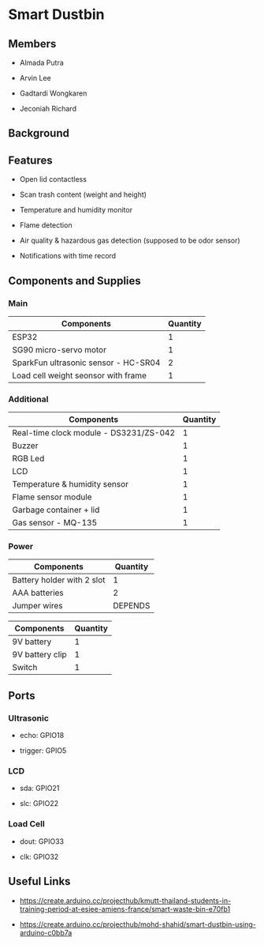 # Smart Dustbin

## Members

- Almada Putra

- Arvin Lee

- Gadtardi Wongkaren

- Jeconiah Richard

## Background

## Features

- Open lid contactless

- Scan trash content (weight and height)

- Temperature and humidity monitor

- Flame detection

- Air quality & hazardous gas detection (supposed to be odor sensor)

- Notifications with time record

## Components and Supplies

### Main

| Components                           | Quantity |
| ------------------------------------ | -------- |
| ESP32                                | 1        |
| SG90 micro-servo motor               | 1        |
| SparkFun ultrasonic sensor - HC-SR04 | 2        |
| Load cell weight seonsor with frame  | 1        |

### Additional

| Components                             | Quantity |
| -------------------------------------- | -------- |
| Real-time clock module - DS3231/ZS-042 | 1        |
| Buzzer                                 | 1        |
| RGB Led                                | 1        |
| LCD                                    | 1        |
| Temperature & humidity sensor          | 1        |
| Flame sensor module                    | 1        |
| Garbage container + lid                | 1        |
| Gas sensor - MQ-135                    | 1        |

### Power

| Components                 | Quantity |
| -------------------------- | -------- |
| Battery holder with 2 slot | 1        |
| AAA batteries              | 2        |
| Jumper wires               | DEPENDS  |

| Components      | Quantity |
| --------------- | -------- |
| 9V battery      | 1        |
| 9V battery clip | 1        |
| Switch          | 1        |

## Ports

### Ultrasonic

- echo: GPIO18

- trigger: GPIO5

### LCD

- sda: GPIO21

- slc: GPIO22

### Load Cell

- dout: GPIO33

- clk: GPIO32

## Useful Links

- https://create.arduino.cc/projecthub/kmutt-thailand-students-in-training-period-at-esiee-amiens-france/smart-waste-bin-e70fb1

- https://create.arduino.cc/projecthub/mohd-shahid/smart-dustbin-using-arduino-c0bb7a
